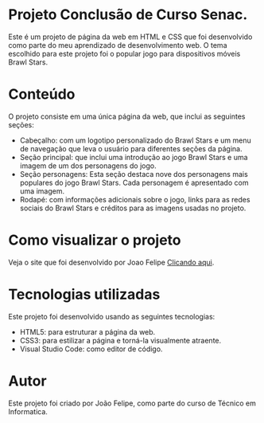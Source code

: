 # Projeto Conclusão de Curso Senac.
Este é um projeto de página da web em HTML e CSS que foi desenvolvido como parte do meu aprendizado de desenvolvimento web. 
O tema escolhido para este projeto foi o popular jogo para dispositivos móveis Brawl Stars.

# Conteúdo
O projeto consiste em uma única página da web, que inclui as seguintes seções:

- Cabeçalho: com um logotipo personalizado do Brawl Stars e um menu de navegação que leva o usuário para diferentes seções da página.
- Seção principal: que inclui uma introdução ao jogo Brawl Stars e uma imagem de um dos personagens do jogo.
- Seção personagens: Esta seção destaca nove dos personagens mais populares do jogo Brawl Stars. Cada personagem é apresentado com uma imagem.
- Rodapé: com informações adicionais sobre o jogo, links para as redes sociais do Brawl Stars e créditos para as imagens usadas no projeto.

# Como visualizar o projeto
Veja o site que foi desenvolvido por Joao Felipe <a href="https://projeto-brawl-stars.netlify.app/" target="_blank">Clicando aqui</a>.


# Tecnologias utilizadas
Este projeto foi desenvolvido usando as seguintes tecnologias:

- HTML5: para estruturar a página da web.
- CSS3: para estilizar a página e torná-la visualmente atraente.
- Visual Studio Code: como editor de código.

# Autor
Este projeto foi criado por João Felipe, como parte do curso de Técnico em Informatica.
